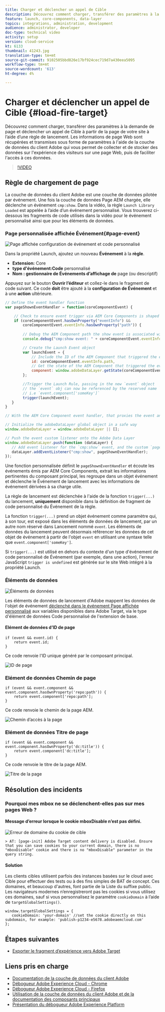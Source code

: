 ```yaml
---
title: Charger et déclencher un appel de Cible
description: Découvrez comment charger, transférer des paramètres à la demande de page et déclencher un appel de Cible à partir de la page de votre site à l’aide d’une règle de lancement. Les informations de page sont récupérées et transmises en tant que paramètres à l’aide de la couche de données du client Adobe qui vous permet de collecter et de stocker des données sur l’expérience des visiteurs sur une page Web, puis de faciliter l’accès à ces données.
feature: launch, core-components, data-layer
topics: integrations, administration, development
audience: administrator, developer
doc-type: technical video
activity: setup
version: cloud-service
kt: 6133
thumbnail: 41243.jpg
translation-type: tm+mt
source-git-commit: 9102505bbd826e17bf924cec719d7a430eea5095
workflow-type: tm+mt
source-wordcount: '613'
ht-degree: 4%

---
```



# Charger et déclencher un appel de Cible {#load-fire-target}

Découvrez comment charger, transférer des paramètres à la demande de page et déclencher un appel de Cible à partir de la page de votre site à l’aide d’une règle de lancement. Les informations de page Web sont récupérées et transmises sous forme de paramètres à l&#39;aide de la couche de données du client Adobe qui vous permet de collecter et de stocker des données sur l&#39;expérience des visiteurs sur une page Web, puis de faciliter l&#39;accès à ces données.

>[!VIDEO](https://video.tv.adobe.com/v/41243?quality=12&learn=on)

## Règle de chargement de page

La couche de données du client Adobe est une couche de données pilotée par événement. Une fois la couche de données Page AEM chargée, elle déclenche un événement `cmp:show`. Dans la vidéo, la règle `Launch Library Loaded` est appelée à l’aide d’un événement personnalisé. Vous trouverez ci-dessous les fragments de code utilisés dans la vidéo pour le événement personnalisé ainsi que pour les éléments de données.

### Page personnalisée affichée Événement{#page-event}

![Page affichée configuration de événement et code personnalisé](assets/load-and-fire-target-call.png)

Dans la propriété Launch, ajoutez un nouveau **Événement** à la **règle**.

+ __Extension:__ Core
+ __type d&#39;événement:Code__ personnalisé
+ __Nom : gestionnaire de Événements d’affichage de__ page (ou descriptif)

Appuyez sur le bouton __Ouvrir l’éditeur__ et collez-le dans le fragment de code suivant. Ce code __doit__ être ajouté à la __configuration de Événement__ et à une __action__ ultérieure.

```javascript
// Define the event handler function
var pageShownEventHandler = function(coreComponentEvent) {

    // Check to ensure event trigger via AEM Core Components is shaped correctly
    if (coreComponentEvent.hasOwnProperty("eventInfo") && 
        coreComponentEvent.eventInfo.hasOwnProperty("path")) {
    
        // Debug the AEM Component path the show event is associated with
        console.debug("cmp:show event: " + coreComponentEvent.eventInfo.path);

        // Create the Launch Event object
        var launchEvent = {
            // Include the ID of the AEM Component that triggered the event
            id: coreComponentEvent.eventInfo.path,
            // Get the state of the AEM Component that triggered the event           
            component: window.adobeDataLayer.getState(coreComponentEvent.eventInfo.path)
        };

        //Trigger the Launch Rule, passing in the new `event` object
        // the `event` obj can now be referenced by the reserved name `event` by other Launch data elements
        // i.e `event.component['someKey']`
        trigger(launchEvent);
   }
}

// With the AEM Core Component event handler, that proxies the event and relevant information to Adobe Launch, defined above...

// Initialize the adobeDataLayer global object in a safe way
window.adobeDataLayer = window.adobeDataLayer || [];

// Push the event custom listener onto the Adobe Data Layer
window.adobeDataLayer.push(function (dataLayer) {
   // Add event listener for the `cmp:show` event, and the custom `pageShownEventHandler` function as the callback
   dataLayer.addEventListener("cmp:show", pageShownEventHandler);
});
```

Une fonction personnalisée définit le `pageShownEventHandler` et écoute les événements émis par AEM Core Components, extrait les informations pertinentes du composant principal, les regroupe dans un objet événement et déclenche le Événement de lancement avec les informations de événement dérivées à sa charge utile.

La règle de lancement est déclenchée à l&#39;aide de la fonction `trigger(...)` du lancement, __uniquement__ disponible dans la définition de fragment de code personnalisé du Événement de la règle.

La fonction `trigger(...)` prend un objet événement comme paramètre qui, à son tour, est exposé dans les éléments de données de lancement, par un autre nom réservé dans Lancement nommé `event`. Les éléments de données du lancement peuvent désormais référencer les données de cet objet de événement à partir de l&#39;objet `event` en utilisant une syntaxe telle que `event.component['someKey']`.

Si `trigger(...)` est utilisé en dehors du contexte d&#39;un type d&#39;événement de code personnalisé de Événement (par exemple, dans une action), l&#39;erreur JavaScript `trigger is undefined` est générée sur le site Web intégré à la propriété Launch.


### Éléments de données

![Éléments de données](assets/data-elements.png)

Les éléments de données de lancement d&#39;Adobe mappent les données de l&#39;objet de événement [déclenché dans le événement Page affichée personnalisé](#page-event) aux variables disponibles dans Adobe Target, via le type d&#39;élément de données Code personnalisé de l&#39;extension de base.

#### Elément de données d’ID de page

```
if (event && event.id) {
    return event.id;
}
```

Ce code renvoie l&#39;ID unique généré par le composant principal.

![ID de page](assets/pageid.png)

### Elément de données Chemin de page

```
if (event && event.component && event.component.hasOwnProperty('repo:path')) {
    return event.component['repo:path'];
}
```

Ce code renvoie le chemin de la page AEM.

![Chemin d’accès à la page](assets/pagepath.png)

### Elément de données Titre de page

```
if (event && event.component && event.component.hasOwnProperty('dc:title')) {
    return event.component['dc:title'];
}
```

Ce code renvoie le titre de la page AEM.

![Titre de la page](assets/pagetitle.png)

## Résolution des incidents

### Pourquoi mes mbox ne se déclenchent-elles pas sur mes pages Web ?

#### Message d’erreur lorsque le cookie mboxDisable n’est pas défini.

![Erreur de domaine du cookie de cible](assets/target-cookie-error.png)

```
> AT: [page-init] Adobe Target content delivery is disabled. Ensure that you can save cookies to your current domain, there is no "mboxDisable" cookie and there is no "mboxDisable" parameter in the query string.
```

#### Solution

Les clients cibles utilisent parfois des instances basées sur le cloud avec Cible pour effectuer des tests ou à des fins simples de BAT de concept. Ces domaines, et beaucoup d&#39;autres, font partie de la Liste du suffixe public.
Les navigateurs modernes n’enregistreront pas les cookies si vous utilisez ces domaines, sauf si vous personnalisez le paramètre `cookieDomain` à l’aide de `targetGlobalSettings()`.

```
window.targetGlobalSettings = {  
   cookieDomain: 'your-domain' //set the cookie directly on this subdomain, for example: 'publish-p1234-e5678.adobeaemcloud.com'
};
```

## Étapes suivantes

+ [Exporter le fragment d’expérience vers Adobe Target](./export-experience-fragment-target.md)

## Liens pris en charge

+ [Documentation de la couche de données du client Adobe](https://github.com/adobe/adobe-client-data-layer/wiki)
+ [Débogueur Adobe Experience Cloud - Chrome](https://chrome.google.com/webstore/detail/adobe-experience-cloud-de/ocdmogmohccmeicdhlhhgepeaijenapj)
+ [Débogueur Adobe Experience Cloud - Firefox](https://addons.mozilla.org/en-US/firefox/addon/adobe-experience-platform-dbg/)
+ [Utilisation de la couche de données du client Adobe et de la documentation des composants principaux](https://docs.adobe.com/content/help/fr-FR/experience-manager-core-components/using/developing/data-layer/overview.html)
+ [Présentation du débogueur Adobe Experience Platform](https://docs.adobe.com/content/help/en/platform-learn/tutorials/data-ingestion/web-sdk/introduction-to-the-experience-platform-debugger.html)